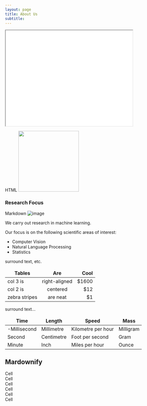 ```yaml
---
layout: page
title: About Us
subtitle: 
---
```



<iframe width="420" height="315"
src="[https://www.youtube.com/embed/tgbNymZ7vqY](https://www.youtube.com/watch?v=4dOsbsuhYGQ)">
</iframe>

HTML
<img src="/assets/img/hello_world.jpeg" width = 200 height = 200 class='team' >

### Research Focus

Markdown
![image](/assets/img/hello_world.jpeg)

We carry out research in machine learning.

Our focus is on the following scientific areas of interest:

- Computer Vision
- Natural Language Processing 
- Statistics 

surround text, etc.

| Tables        | Are           | Cool  |
| ------------- |:-------------:| -----:|
| col 3 is      | right-aligned | $1600 |
| col 2 is      | centered      |   $12 |
| zebra stripes | are neat      |    $1 |

surround text...

<style>
td, th {
   border: none!important;
}
</style>


| Time         | Length        | Speed              | Mass         |
| ------------ | ------------- | ------------------ | ------------ |
| -Millisecond | Millimetre    | Kilometre per hour | Milligram    |
| Second       | Centimetre    | Foot per second    | Gram         |
| Minute       | Inch          | Miles per hour     | Ounce        |




## Mardownify

<div id="grid-gap">
  <div class="cell">Cell</div>  <div class="cell">Cell</div>
  <div class="cell">Cell</div>  <div class="cell">Cell</div>
  <div class="cell">Cell</div>  <div class="cell">Cell</div>
</div>
